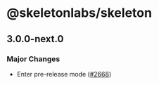 # @skeletonlabs/skeleton

## 3.0.0-next.0

### Major Changes

- Enter pre-release mode ([#2668](https://github.com/skeletonlabs/skeleton/pull/2668))
